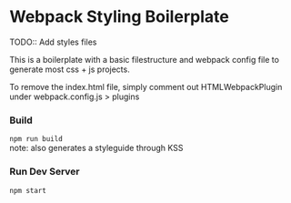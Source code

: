 # Webpack Styling Boilerplate

TODO:: Add styles files

This is a boilerplate with a basic filestructure and webpack config file to generate most css + js projects.

To remove the index.html file, simply comment out HTMLWebpackPlugin under webpack.config.js > plugins

### Build
`npm run build`
</br>
note: also generates a styleguide through KSS

### Run Dev Server
`npm start`
